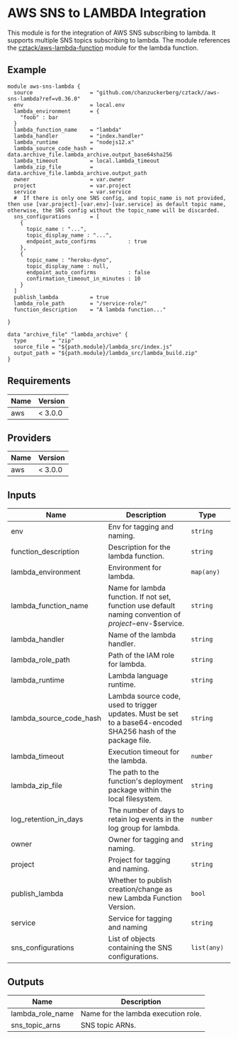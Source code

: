 # AWS SNS to LAMBDA Integration
This module is for the integration of AWS SNS subscribing to lambda. It supports multiple SNS topics subscribing to lambda. The module references the [cztack/aws-lambda-function](https://github.com/chanzuckerberg/cztack/tree/main/aws-lambda-function) module for the lambda function.

## Example

```hcl
module aws-sns-lambda {
  source                  = "github.com/chanzuckerberg/cztack//aws-sns-lambda?ref=v0.36.0"
  env                     = local.env
  lambda_environment      = {
    "foob" : bar
  }
  lambda_function_name    = "lambda"
  lambda_handler          = "index.handler"
  lambda_runtime          = "nodejs12.x"
  lambda_source_code_hash = data.archive_file.lambda_archive.output_base64sha256
  lambda_timeout          = local.lambda_timeout
  lambda_zip_file         = data.archive_file.lambda_archive.output_path
  owner                   = var.owner
  project                 = var.project
  service                 = var.service
  #  If there is only one SNS config, and topic_name is not provided, then use [var.project]-[var.env]-[var.service] as default topic name, otherwise, the SNS config without the topic_name will be discarded.
  sns_configurations      = [
    {
      topic_name : "...",
      topic_display_name : "...",
      endpoint_auto_confirms          : true
    },
    {
      topic_name : "heroku-dyno",
      topic_display_name : null,
      endpoint_auto_confirms          : false
      confirmation_timeout_in_minutes : 10
    }
  ]
  publish_lambda          = true
  lambda_role_path        = "/service-role/"
  function_description    = "A lambda function..."

}

data "archive_file" "lambda_archive" {
  type        = "zip"
  source_file = "${path.module}/lambda_src/index.js"
  output_path = "${path.module}/lambda_src/lambda_build.zip"
}
```


<!-- START -->
## Requirements

| Name | Version |
|------|---------|
| aws | < 3.0.0 |

## Providers

| Name | Version |
|------|---------|
| aws | < 3.0.0 |

## Inputs

| Name | Description | Type | Default | Required |
|------|-------------|------|---------|:--------:|
| env | Env for tagging and naming. | `string` | n/a | yes |
| function\_description | Description for the lambda function. | `string` | `""` | no |
| lambda\_environment | Environment for lambda. | `map(any)` | `{}` | no |
| lambda\_function\_name | Name for lambda function. If not set, function use default naming convention of $project-$env-$service. | `string` | `null` | no |
| lambda\_handler | Name of the lambda handler. | `string` | n/a | yes |
| lambda\_role\_path | Path of the IAM role for lambda. | `string` | `null` | no |
| lambda\_runtime | Lambda language runtime. | `string` | n/a | yes |
| lambda\_source\_code\_hash | Lambda source code, used to trigger updates. Must be set to a base64-encoded SHA256 hash of the package file. | `string` | `null` | no |
| lambda\_timeout | Execution timeout for the lambda. | `number` | `null` | no |
| lambda\_zip\_file | The path to the function's deployment package within the local filesystem. | `string` | n/a | yes |
| log\_retention\_in\_days | The number of days to retain log events in the log group for lambda. | `number` | `null` | no |
| owner | Owner for tagging and naming. | `string` | n/a | yes |
| project | Project for tagging and naming. | `string` | n/a | yes |
| publish\_lambda | Whether to publish creation/change as new Lambda Function Version. | `bool` | `false` | no |
| service | Service for tagging and naming | `string` | n/a | yes |
| sns\_configurations | List of objects containing the SNS configurations. | `list(any)` | `[]` | no |

## Outputs

| Name | Description |
|------|-------------|
| lambda\_role\_name | Name for the lambda execution role. |
| sns\_topic\_arns | SNS topic ARNs. |

<!-- END -->
